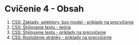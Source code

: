 # Cvičenie 4 - Obsah

1. [CSS: Základy, selektory, box model - príklady na precvičenie](zaklady-selektory)
2. [CSS: Štýlovanie textu - teória](stylovanie-textu)
3. [CSS: Štýlovanie textu - príklady na precvičenie](stylovanie-textu#c4-stylovanie-textu-priklady)
4. [CSS: Rozloženie stránky - príklady na precvičenie](rozlozenie-stranky#c4-rozlozenie-stranky-priklady)